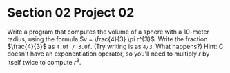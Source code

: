 # Section 02 Project 02

Write a program that computes the volume of a sphere with a 10-meter radius, using the formula $v = \frac{4}{3} \pi r^{3}$. Write the fraction $\frac{4}{3}$ as `4.0f / 3.0f`. (Try writing is as `4/3`. What happens?) Hint: C doesn't have an exponentiation operator, so you'll need to multiply $r$ by itself twice to compute $r^{3}$.

